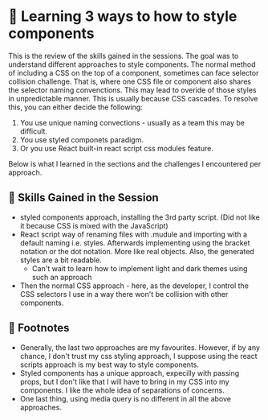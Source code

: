# :rocket: Learning 3 ways to how to style components

This is the review of the skills gained in the sessions. The goal was to understand different approaches to style components. The normal method of including a CSS on the top of a component, sometimes can face selector collision challenge. That is, where one CSS file or component also shares the selector naming convenctions. This may lead to overide of those styles in unpredictable manner. This is usually because CSS cascades. To resolve this, you can either decide the following:

1. You use unique naming convections - usually as a team this may be difficult.
2. You use styled componets paradigm.
3. Or you use React built-in react script css modules feature.

Below is what I learned in the sections and the challenges I encountered per approach.

## :balloon: Skills Gained in the Session

- styled components approach, installing the 3rd party script. (Did not like it because CSS is mixed with the JavaScript)
- React script way of renaming files with .mudule and importing with a default naming i.e. styles. Afterwards implementing using the bracket notation or the dot notation. More like real objects. Also, the generated styles are a bit readable.
  - Can't wait to learn how to implement light and dark themes using such an approach
- Then the normal CSS approach - here, as the developer, I control the CSS selectors I use in a way there won't be collision with other components.

## :balloon: Footnotes

- Generally, the last two approaches are my favourites. However, if by any chance, I don't trust my css styling approach, I suppose using the react scripts approach is my best way to style components.
- Styled components has a unique approach, expecilly with passing props, but I don't like that I will have to bring in my CSS into my components. I like the whole idea of separations of concerns.
- One last thing, using media query is no different in all the above approaches.
